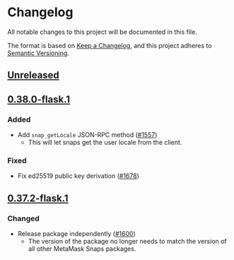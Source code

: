 # Changelog
All notable changes to this project will be documented in this file.

The format is based on [Keep a Changelog](https://keepachangelog.com/en/1.0.0/),
and this project adheres to [Semantic Versioning](https://semver.org/spec/v2.0.0.html).

## [Unreleased]

## [0.38.0-flask.1]
### Added
- Add `snap_getLocale` JSON-RPC method ([#1557](https://github.com/MetaMask/snaps/pull/1557))
   - This will let snaps get the user locale from the client.

### Fixed
- Fix ed25519 public key derivation ([#1678](https://github.com/MetaMask/snaps/pull/1678))

## [0.37.2-flask.1]
### Changed
- Release package independently ([#1600](https://github.com/MetaMask/snaps/pull/1600))
  - The version of the package no longer needs to match the version of all other
    MetaMask Snaps packages.

[Unreleased]: https://github.com/MetaMask/snaps/compare/@metamask/rpc-methods@0.38.0-flask.1...HEAD
[0.38.0-flask.1]: https://github.com/MetaMask/snaps/compare/@metamask/rpc-methods@0.37.2-flask.1...@metamask/rpc-methods@0.38.0-flask.1
[0.37.2-flask.1]: https://github.com/MetaMask/snaps/releases/tag/@metamask/rpc-methods@0.37.2-flask.1
